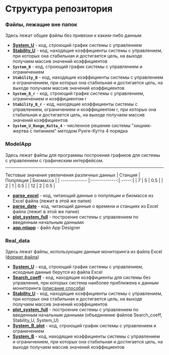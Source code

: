 # Структура репозитория
### Файлы, лежащие вне папок
Здесь лежат общие файлы без привязки к каким-либо данным
* **[System_U](https://github.com/aleksandra-shchegoleva/matlab/blob/master/System_U.m)** - код, строющий график системы с управлением
* **[Stability_U](https://github.com/aleksandra-shchegoleva/matlab/blob/master/Stability_U.m)** - код, находящие коэффициенты системы с управлением, при которых она стабильная и достигается цель, на выходе получаем массив значений коэффициентов
* **`System_B`** - код, строющий график системы с управлением и ограничением
* **`Stability_B`** - код, находящие коэффициенты системы с управлением и ограничением, при которых она стабильная и достигается цель, на выходе получаем массив значений коэффициентов
* **`System_B_r`** - код, строющий график системы с управлением, ограничением и коэффициентом r
* **`Stability_B_r`** - код, находящие коэффициенты системы с управлением, ограничением и коэффициентом r, при которых она стабильная и достигается цель, на выходе получаем массив значений коэффициентов
* **`System_U_Runge_Kutta_4`** - численное решение системы "хищник-жертва с питанием" методом Рунге-Кутта 4 порядка
### ModelApp
Здесь лежат файлы для программы построения графиков для системы с управлением с графическим интерфейсом.

---
Тестовые значения увеличения различных данных
| Станция        | Популяция           | Биомасса  |
| ------------- |:-------------:| -----:|
| 7      | 5 | 0.5 |
| 2      | 1      |   0.5 |
| 12 | 2      |    0.5 |


* **[parse_excel](https://github.com/aleksandra-shchegoleva/matlab/blob/master/ModelApp/parse_excel.m)** - код, читающий данные о популяции и биомассе из Excel файла (лежит в этой же папке)
* **[parse_date](https://github.com/aleksandra-shchegoleva/matlab/blob/master/ModelApp/parse_date.m)** - код, читающий данные о времени и станциях из Excel файла (лежит в этой же папке)
* **[plot_system_full](https://github.com/aleksandra-shchegoleva/matlab/blob/master/ModelApp/plot_system_full.m)** - построение системы с управлением по введенным начальным данными
* **[app.mlapp](https://github.com/aleksandra-shchegoleva/matlab/blob/master/ModelApp/app.mlapp)** - файл App Designer
### Real_data
Здесь лежат файлы, использующие данные мониторинга из файла Excel ([формат файла](https://drive.google.com/file/d/1T4Fsw-0qFkj_fwCRzScHDM4GHsqTIcmT/view?usp=sharing))
* **[System_U](https://github.com/aleksandra-shchegoleva/matlab/blob/master/Real_data/System_U.m)** - код, строющий график системы с управлением, исходные данные берутся из файла Excel
* **[Search_coeff](https://github.com/aleksandra-shchegoleva/matlab/blob/master/Real_data/Search_coeff.m)** - код, находящие коэффициенты для системы без управления, при которых система наиболее приближена к данным мониторинга ([описание способа](https://github.com/aleksandra-shchegoleva/matlab/blob/master/Real_data/Method.txt))
* **[Stability_U](https://github.com/aleksandra-shchegoleva/matlab/blob/master/Real_data/Stability_U.m)** - код, находящие коэффициенты системы с управлением, при которых она стабильная и достигается цель, на выходе получаем массив значений коэффициентов
* **[plot_system_full](https://github.com/aleksandra-shchegoleva/matlab/blob/master/Real_data/plot_system_full.m)** - построение системы с управлением по введенным начальным данными (объединение файлов Search_coeff, Stability_U, System_U)
* **[System_B_plot](https://github.com/aleksandra-shchegoleva/matlab/blob/master/Real_data/System_B_plot.m)** - код, строющий график системы с управлением и ограничением
* **[System_B](https://github.com/aleksandra-shchegoleva/matlab/blob/master/Real_data/System_B.m)** - код, находящие коэффициенты системы с управлением и ограничением, при которых она стабильная и достигается цель, на выходе получаем массив значений коэффициентов
